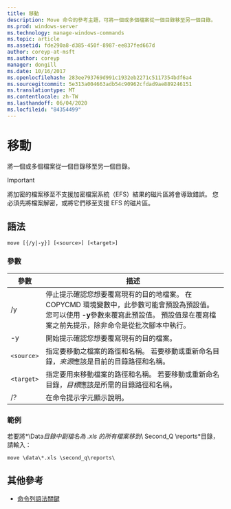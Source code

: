 ```yaml
---
title: 移動
description: Move 命令的參考主題，可將一個或多個檔案從一個目錄移至另一個目錄。
ms.prod: windows-server
ms.technology: manage-windows-commands
ms.topic: article
ms.assetid: fde290a8-d385-450f-8987-ee837fed667d
author: coreyp-at-msft
ms.author: coreyp
manager: dongill
ms.date: 10/16/2017
ms.openlocfilehash: 283ee793769d991c1932eb2271c5117354bdf6a4
ms.sourcegitcommit: 5e313a004663adb54c90962cfdad9ae889246151
ms.translationtype: MT
ms.contentlocale: zh-TW
ms.lasthandoff: 06/04/2020
ms.locfileid: "84354499"
---
```

# <a name="move"></a>移動

將一個或多個檔案從一個目錄移至另一個目錄。

> [!IMPORTANT]
> 將加密的檔案移至不支援加密檔案系統（EFS）結果的磁片區將會導致錯誤。 您必須先將檔案解密，或將它們移至支援 EFS 的磁片區。

## <a name="syntax"></a>語法

```
move [{/y|-y}] [<source>] [<target>]
```

### <a name="parameters"></a>參數

| 參數 | 描述 |
| --------- | ----------- |
| /y | 停止提示確認您想要覆寫現有的目的地檔案。 在 COPYCMD 環境變數中，此參數可能會預設為預設值。 您可以使用 **-y**參數來覆寫此預設值。 預設值是在覆寫檔案之前先提示，除非命令是從批次腳本中執行。 |
| -y | 開始提示確認您想要覆寫現有的目的檔案。 |
| `<source>` | 指定要移動之檔案的路徑和名稱。 若要移動或重新命名目錄，*來源*應該是目前的目錄路徑和名稱。 |
| `<target>` | 指定要用來移動檔案的路徑和名稱。 若要移動或重新命名目錄，*目標*應該是所需的目錄路徑和名稱。 |
| /? | 在命令提示字元顯示說明。 |

### <a name="examples"></a>範例

若要將*\Data*目錄中副檔名為 .xls 的所有檔案移到*\ Second_Q \reports*目錄，請輸入：

```
move \data\*.xls \second_q\reports\
```

## <a name="additional-references"></a>其他參考

- [命令列語法關鍵](command-line-syntax-key.md)
